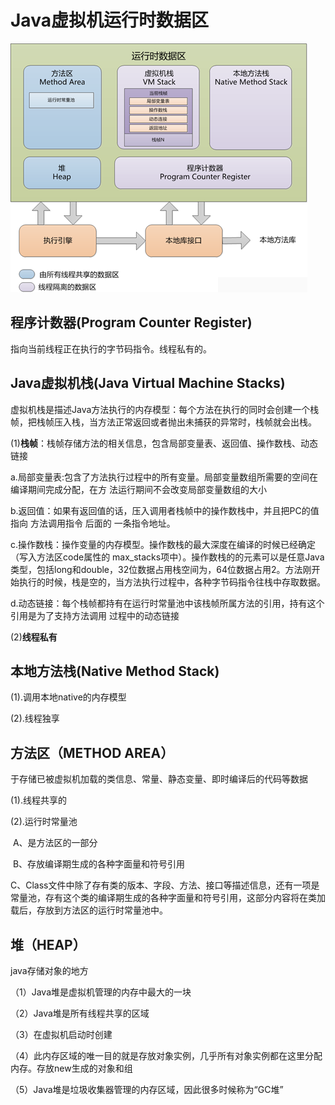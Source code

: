 # Java虚拟机运行时数据区 #
![](图片\jvm\jvm_running_data.png)
## 程序计数器(Program Counter Register) ##
指向当前线程正在执行的字节码指令。线程私有的。

## Java虚拟机栈(Java Virtual Machine Stacks) ##
虚拟机栈是描述Java方法执行的内存模型：每个方法在执行的同时会创建一个栈帧，把栈帧压入栈，当方法正常返回或者抛出未捕获的异常时，栈帧就会出栈。

(1)**栈帧**：栈帧存储方法的相关信息，包含局部变量表、返回值、操作数栈、动态链接

​	a.局部变量表:包含了方法执行过程中的所有变量。局部变量数组所需要的空间在编译期间完成分配，在方		法运行期间不会改变局部变量数组的大小

​	b.返回值：如果有返回值的话，压入调用者栈帧中的操作数栈中，并且把PC的值指向 方法调用指令 后面的		一条指令地址。

​	c.操作数栈：操作变量的内存模型。操作数栈的最大深度在编译的时候已经确定（写入方法区code属性的           max_stacks项中）。操作数栈的的元素可以是任意Java类型，包括long和double，32位数据占用栈空间为，64位数据占用2。方法刚开始执行的时候，栈是空的，当方法执行过程中，各种字节码指令往栈中存取数据。

​	d.动态链接：每个栈帧都持有在运行时常量池中该栈帧所属方法的引用，持有这个引用是为了支持方法调用		过程中的动态链接

(2)**线程私有**

## 本地方法栈(Native Method Stack) ##
(1).调用本地native的内存模型

(2).线程独享

## 方法区（METHOD AREA）

于存储已被虚拟机加载的类信息、常量、静态变量、即时编译后的代码等数据

(1).线程共享的

(2).运行时常量池

​		A、是方法区的一部分

​		B、存放编译期生成的各种字面量和符号引用

​		C、Class文件中除了存有类的版本、字段、方法、接口等描述信息，还有一项是常量池，存有这个类的编译期生成的各种字面量和符号引用，这部分内容将在类加载后，存放到方法区的运行时常量池中。

## 堆（HEAP）

java存储对象的地方

（1）Java堆是虚拟机管理的内存中最大的一块

（2）Java堆是所有线程共享的区域

（3）在虚拟机启动时创建

（4）此内存区域的唯一目的就是存放对象实例，几乎所有对象实例都在这里分配内存。存放new生成的对象和组

（5）Java堆是垃圾收集器管理的内存区域，因此很多时候称为“GC堆”

